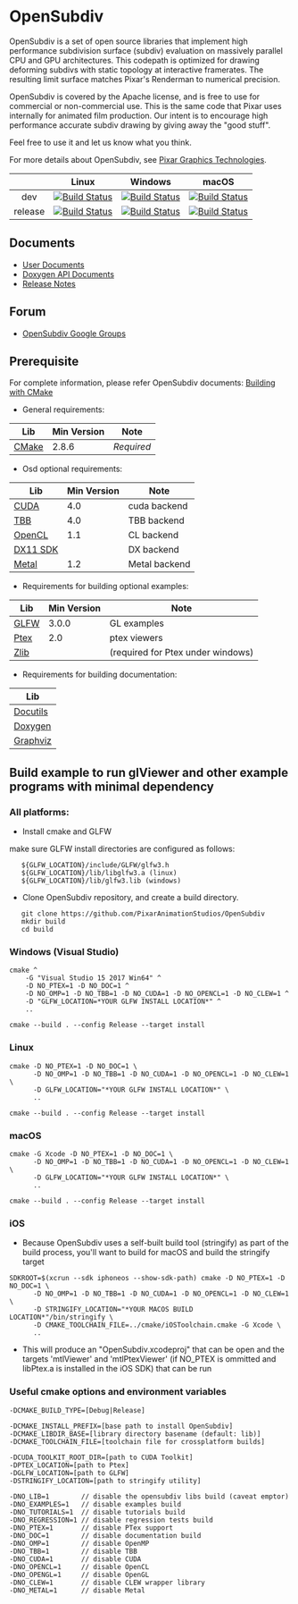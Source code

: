 # OpenSubdiv

OpenSubdiv is a set of open source libraries that implement high performance subdivision surface (subdiv) evaluation on massively parallel CPU and GPU architectures. This codepath is optimized for drawing deforming subdivs with static topology at interactive framerates. The resulting limit surface matches Pixar's Renderman to numerical precision.

OpenSubdiv is covered by the Apache license, and is free to use for commercial or non-commercial use. This is the same code that Pixar uses internally for animated film production. Our intent is to encourage high performance accurate subdiv drawing by giving away the "good stuff".

Feel free to use it and let us know what you think.

For more details about OpenSubdiv, see [Pixar Graphics Technologies](http://graphics.pixar.com).

|         |   Linux   |  Windows  |   macOS   |
|:-------:|:---------:|:---------:|:---------:|
|   dev   | [![Build Status](https://dev.azure.com/PixarAnimationStudios/OpenSubdiv/_apis/build/status/PixarAnimationStudios.OpenSubdiv?branchName=dev&amp;jobName=Linux)](https://dev.azure.com/PixarAnimationStudios/OpenSubdiv/_build/latest?definitionId=2&branchName=dev) | [![Build Status](https://dev.azure.com/PixarAnimationStudios/OpenSubdiv/_apis/build/status/PixarAnimationStudios.OpenSubdiv?branchName=dev&amp;jobName=Windows)](https://dev.azure.com/PixarAnimationStudios/OpenSubdiv/_build/latest?definitionId=2&branchName=dev) | [![Build Status](https://dev.azure.com/PixarAnimationStudios/OpenSubdiv/_apis/build/status/PixarAnimationStudios.OpenSubdiv?branchName=dev&amp;jobName=macOS)](https://dev.azure.com/PixarAnimationStudios/OpenSubdiv/_build/latest?definitionId=2&branchName=dev) |
|  release | [![Build Status](https://dev.azure.com/PixarAnimationStudios/OpenSubdiv/_apis/build/status/PixarAnimationStudios.OpenSubdiv?branchName=release&amp;jobName=Linux)](https://dev.azure.com/PixarAnimationStudios/OpenSubdiv/_build/latest?definitionId=2&branchName=release) | [![Build Status](https://dev.azure.com/PixarAnimationStudios/OpenSubdiv/_apis/build/status/PixarAnimationStudios.OpenSubdiv?branchName=release&amp;jobName=Windows)](https://dev.azure.com/PixarAnimationStudios/OpenSubdiv/_build/latest?definitionId=2&branchName=release) | [![Build Status](https://dev.azure.com/PixarAnimationStudios/OpenSubdiv/_apis/build/status/PixarAnimationStudios.OpenSubdiv?branchName=release&amp;jobName=macOS)](https://dev.azure.com/PixarAnimationStudios/OpenSubdiv/_build/latest?definitionId=2&branchName=release) |

## Documents
 * [User Documents](http://graphics.pixar.com/opensubdiv/docs/intro.html)
 * [Doxygen API Documents](http://graphics.pixar.com/opensubdiv/docs/doxy_html/index.html)
 * [Release Notes](http://graphics.pixar.com/opensubdiv/docs/release_notes.html)

## Forum
 * [OpenSubdiv Google Groups](https://groups.google.com/forum/embed/?place=forum/opensubdiv)

## Prerequisite
  For complete information, please refer OpenSubdiv documents:
  [Building with CMake](http://graphics.pixar.com/opensubdiv/docs/cmake_build.html)

 * General requirements:

| Lib                           | Min Version | Note       |
| ----------------------------- | ----------- | ---------- |
| [CMake](http://www.cmake.org) | 2.8.6       | *Required* |

 * Osd optional requirements:

| Lib                                                                | Min Version | Note                        |
| ------------------------------------------------------------------ | ----------- | ----------------------------|
| [CUDA](http://developer.nvidia.com/cuda-toolkit)                   | 4.0         | cuda backend                |
| [TBB](https://www.threadingbuildingblocks.org)                     | 4.0         | TBB backend                 |
| [OpenCL](http://www.khronos.org/opencl)                            | 1.1         | CL backend                  |
| [DX11 SDK](http://www.microsoft.com/download/details.aspx?id=6812) |             | DX backend                  |
| [Metal](https://developer.apple.com/metal/)                        | 1.2         | Metal backend               |

 * Requirements for building optional examples:

| Lib                                  | Min Version | Note                              |
| -------------------------------------| ----------- | --------------------------------- |
| [GLFW](http://www.glfw.org)          | 3.0.0       | GL examples                       |
| [Ptex](https://github.com/wdas/ptex) | 2.0         | ptex viewers                      |
| [Zlib](http://www.zlib.net)          |             | (required for Ptex under windows) |

 * Requirements for building documentation:

| Lib                                         |
| ------------------------------------------- |
| [Docutils](http://docutils.sourceforge.net) |
| [Doxygen](http://www.doxygen.org)           |
| [Graphviz](https://graphviz.gitlab.io/)     |


## Build example to run glViewer and other example programs with minimal dependency

### All platforms:

  * Install cmake and GLFW

   make sure GLFW install directories are configured as follows:

```
   ${GLFW_LOCATION}/include/GLFW/glfw3.h
   ${GLFW_LOCATION}/lib/libglfw3.a (linux)
   ${GLFW_LOCATION}/lib/glfw3.lib (windows)
```

  * Clone OpenSubdiv repository, and create a build directory.
```
   git clone https://github.com/PixarAnimationStudios/OpenSubdiv
   mkdir build
   cd build
```

### Windows (Visual Studio)

```
cmake ^
    -G "Visual Studio 15 2017 Win64" ^
    -D NO_PTEX=1 -D NO_DOC=1 ^
    -D NO_OMP=1 -D NO_TBB=1 -D NO_CUDA=1 -D NO_OPENCL=1 -D NO_CLEW=1 ^
    -D "GLFW_LOCATION=*YOUR GLFW INSTALL LOCATION*" ^
    ..

cmake --build . --config Release --target install
```

### Linux

```
cmake -D NO_PTEX=1 -D NO_DOC=1 \
      -D NO_OMP=1 -D NO_TBB=1 -D NO_CUDA=1 -D NO_OPENCL=1 -D NO_CLEW=1 \
      -D GLFW_LOCATION="*YOUR GLFW INSTALL LOCATION*" \
      ..

cmake --build . --config Release --target install
```

### macOS

```
cmake -G Xcode -D NO_PTEX=1 -D NO_DOC=1 \
      -D NO_OMP=1 -D NO_TBB=1 -D NO_CUDA=1 -D NO_OPENCL=1 -D NO_CLEW=1 \
      -D GLFW_LOCATION="*YOUR GLFW INSTALL LOCATION*" \
      ..

cmake --build . --config Release --target install
```

### iOS

  * Because OpenSubdiv uses a self-built build tool (stringify) as part of the build process, you'll want to build for macOS and build the stringify target

```
SDKROOT=$(xcrun --sdk iphoneos --show-sdk-path) cmake -D NO_PTEX=1 -D NO_DOC=1 \
      -D NO_OMP=1 -D NO_TBB=1 -D NO_CUDA=1 -D NO_OPENCL=1 -D NO_CLEW=1 \
      -D STRINGIFY_LOCATION="*YOUR MACOS BUILD LOCATION*"/bin/stringify \
      -D CMAKE_TOOLCHAIN_FILE=../cmake/iOSToolchain.cmake -G Xcode \
      ..
```

  * This will produce an "OpenSubdiv.xcodeproj" that can be open and the targets 'mtlViewer' and 'mtlPtexViewer' (if NO_PTEX is ommitted and libPtex.a is installed in the iOS SDK) that can be run

### Useful cmake options and environment variables

````
-DCMAKE_BUILD_TYPE=[Debug|Release]

-DCMAKE_INSTALL_PREFIX=[base path to install OpenSubdiv]
-DCMAKE_LIBDIR_BASE=[library directory basename (default: lib)]
-DCMAKE_TOOLCHAIN_FILE=[toolchain file for crossplatform builds]

-DCUDA_TOOLKIT_ROOT_DIR=[path to CUDA Toolkit]
-DPTEX_LOCATION=[path to Ptex]
-DGLFW_LOCATION=[path to GLFW]
-DSTRINGIFY_LOCATION=[path to stringify utility]

-DNO_LIB=1        // disable the opensubdiv libs build (caveat emptor)
-DNO_EXAMPLES=1   // disable examples build
-DNO_TUTORIALS=1  // disable tutorials build
-DNO_REGRESSION=1 // disable regression tests build
-DNO_PTEX=1       // disable PTex support
-DNO_DOC=1        // disable documentation build
-DNO_OMP=1        // disable OpenMP
-DNO_TBB=1        // disable TBB
-DNO_CUDA=1       // disable CUDA
-DNO_OPENCL=1     // disable OpenCL
-DNO_OPENGL=1     // disable OpenGL
-DNO_CLEW=1       // disable CLEW wrapper library
-DNO_METAL=1      // disable Metal
````

